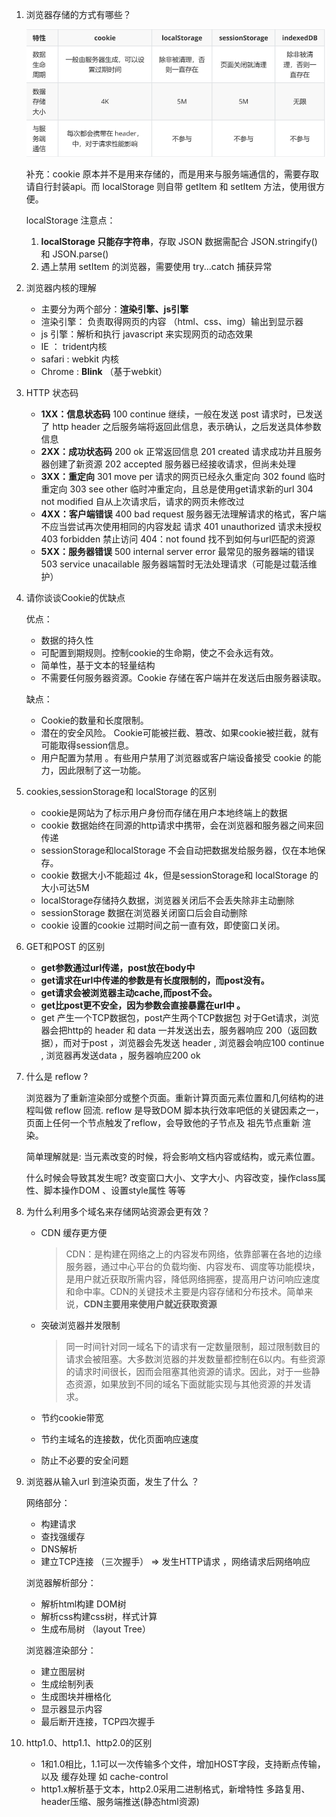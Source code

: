 1. 浏览器存储的方式有哪些？

   ![image-20210901170105124](../img/image-20210901170105124.png)

   补充：cookie 原本并不是用来存储的，而是用来与服务端通信的，需要存取请自行封装api。而 localStorage 则自带 getItem 和 setItem 方法，使用很方便。

   localStorage 注意点：
   1. **localStorage 只能存字符串**，存取 JSON 数据需配合 JSON.stringify() 和 JSON.parse()
   2. 遇上禁用 setItem 的浏览器，需要使用 try...catch 捕获异常

2. 浏览器内核的理解
   * 主要分为两个部分：**渲染引擎、js引擎**
   * 渲染引擎： 负责取得网页的内容 （html、css、img）输出到显示器
   * js 引擎：解析和执行 javascript 来实现网页的动态效果 
   * IE ： trident内核  
   * safari : webkit 内核 
   * Chrome : **Blink** （基于webkit）

3. HTTP 状态码

   * **1XX：信息状态码**
     	100 continue 继续，一般在发送 post 请求时，已发送了 http header 之后服务端将返回此信息，表示确认，之后发送具体参数信息
   * **2XX：成功状态码**
     200 ok 正常返回信息
     201 created 请求成功并且服务器创建了新资源
     202 accepted 服务器已经接收请求，但尚未处理
   * **3XX：重定向**
     301 move per 请求的网页已经永久重定向
     302 found 临时重定向
     303 see other 临时冲重定向，且总是使用get请求新的url
     304 not modified 自从上次请求后，请求的网页未修改过
   * **4XX：客户端错误**
     400 bad request 服务器无法理解请求的格式，客户端不应当尝试再次使用相同的内容发起
     请求
     401 unauthorized 请求未授权
     403 forbidden 禁止访问
     404：not found 找不到如何与url匹配的资源
   * **5XX：服务器错误**
     500 internal server error 最常见的服务器端的错误
     503 service unacailable 服务器端暂时无法处理请求（可能是过载活维护）

4. 请你谈谈Cookie的优缺点

   优点：

   * 数据的持久性
   * 可配置到期规则。控制cookie的生命期，使之不会永远有效。
   * 简单性，基于文本的轻量结构 
   * 不需要任何服务器资源。Cookie 存储在客户端并在发送后由服务器读取。

   缺点：

   * Cookie的数量和长度限制。
   * 潜在的安全风险。 Cookie可能被拦截、篡改、如果cookie被拦截，就有可能取得session信息。
   * 用户配置为禁用 。有些用户禁用了浏览器或客户端设备接受 cookie 的能力，因此限制了这一功能。

5. cookies,sessionStorage和 localStorage 的区别 

   * cookie是网站为了标示用户身份而存储在用户本地终端上的数据 
   * cookie 数据始终在同源的http请求中携带，会在浏览器和服务器之间来回传递
   * sessionStorage和localStorage 不会自动把数据发给服务器，仅在本地保存。
   * cookie 数据大小不能超过 4k，但是sessionStorage和 localStorage 的大小可达5M
   * localStorage存储持久数据，浏览器关闭后不会丢失除非主动删除
   * sessionStorage 数据在浏览器关闭窗口后会自动删除
   * cookie 设置的cookie 过期时间之前一直有效，即使窗口关闭。

6. GET和POST 的区别 

   * **get参数通过url传递，post放在body中**
   * **get请求在url中传递的参数是有长度限制的，而post没有。**
   * **get请求会被浏览器主动cache,而post不会。**
   * **get比post更不安全，因为参数会直接暴露在url中 。** 
   * get 产生一个TCP数据包，post产生两个TCP数据包 对于Get请求，浏览器会把http的 header 和 data 一并发送出去，服务器响应 200（返回数据），而对于post ，浏览器会先发送 header , 浏览器会响应100 continue , 浏览器再发送data ，服务器响应200  ok

7. 什么是 reflow ? 

   浏览器为了重新渲染部分或整个页面。重新计算页面元素位置和几何结构的进程叫做 reflow 回流. reflow 是导致DOM 脚本执行效率吧低的关键因素之一，页面上任何一个节点触发了reflow，会导致他的子节点及 祖先节点重新 渲染。 

   简单理解就是: 当元素改变的时候，将会影响文档内容或结构，或元素位置。

   什么时候会导致其发生呢?   改变窗口大小、文字大小、内容改变，操作class属性、脚本操作DOM 、设置style属性 等等 

8. 为什么利用多个域名来存储网站资源会更有效？

   * CDN 缓存更方便

     >CDN：是构建在网络之上的内容发布网络，依靠部署在各地的边缘服务器，通过中心平台的负载均衡、内容发布、调度等功能模块，是用户就近获取所需内容，降低网络拥塞，提高用户访问响应速度和命中率。CDN的关键技术主要是内容存储和分布技术。简单来说，**CDN主要用来使用户就近获取资源**

   

   * 突破浏览器并发限制

     >同一时间针对同一域名下的请求有一定数量限制，超过限制数目的请求会被阻塞。大多数浏览器的并发数量都控制在6以内。有些资源的请求时间很长，因而会阻塞其他资源的请求。因此，对于一些静态资源，如果放到不同的域名下面就能实现与其他资源的并发请求。

     

   * 节约cookie带宽

   * 节约主域名的连接数，优化页面响应速度
   * 防止不必要的安全问题

9. 浏览器从输入url 到渲染页面，发生了什么 ？

   网络部分：

   * 构建请求
   * 查找强缓存
   * DNS解析
   * 建立TCP连接 （三次握手） => 发生HTTP请求 ，网络请求后网络响应

   浏览器解析部分：

   * 解析html构建 DOM树
   * 解析css构建css树，样式计算
   * 生成布局树 （layout Tree）

   浏览器渲染部分：

   * 建立图层树 
   * 生成绘制列表
   * 生成图块并栅格化
   * 显示器显示内容 
   * 最后断开连接，TCP四次握手 

10. http1.0、http1.1、http2.0的区别

    * 1和1.0相比，1.1可以一次传输多个文件，增加HOST字段，支持断点传输，以及 缓存处理  如 cache-control
    * http1.x解析基于文本，http2.0采用二进制格式，新增特性 多路复用、header压缩、服务端推送(静态html资源)
